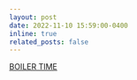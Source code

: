 ```yaml
---
layout: post
date: 2022-11-10 15:59:00-0400
inline: true
related_posts: false
---
```


<a href="https://jaejae1107.github.io/projects/Boilertime/">BOILER TIME</a>

